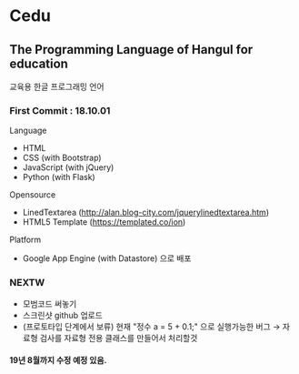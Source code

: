 ﻿# Cedu
## The Programming Language of Hangul for education
교육용 한글 프로그래밍 언어

### First Commit : 18.10.01

Language
- HTML
- CSS (with Bootstrap)
- JavaScript (with jQuery)
- Python (with Flask)

Opensource
- LinedTextarea (http://alan.blog-city.com/jquerylinedtextarea.htm)
- HTML5 Template (https://templated.co/ion)

Platform
- Google App Engine (with Datastore) 으로 배포

### NEXTW
- 모범코드 써놓기
- 스크린샷 github 업로드
- (프로토타입 단계에서 보류) 현재 "정수 a = 5 + 0.1;" 으로 실행가능한 버그
   → 자료형 검사를 자료형 전용 클래스를 만들어서 처리할것

#### 19년 8월까지 수정 예정 있음.
